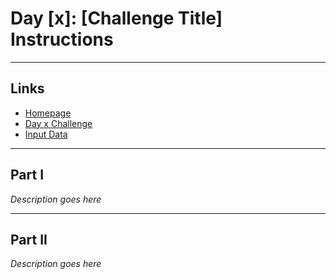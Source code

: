 # Day [x]: [Challenge Title] Instructions

---

## Links

- [Homepage](https://adventofcode.com/2022)
- [Day x Challenge](https://adventofcode.com/2022/day/[x])
- [Input Data](https://adventofcode.com/2022/day/[x]/input)

---

## Part I

*Description goes here*

---

## Part II 

*Description goes here*
